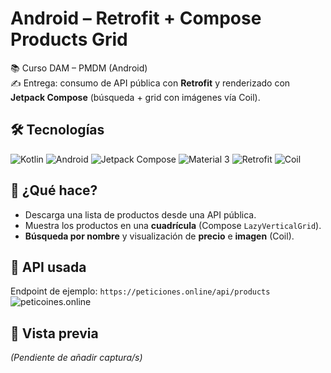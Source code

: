 # Android – Retrofit + Compose Products Grid

📚 Curso DAM – PMDM (Android)  
✍️ Entrega: consumo de API pública con **Retrofit** y renderizado con **Jetpack Compose** (búsqueda + grid con imágenes vía Coil).

## 🛠️ Tecnologías
![Kotlin](https://img.shields.io/badge/Kotlin-0095D5?logo=kotlin&logoColor=white&style=for-the-badge)
![Android](https://img.shields.io/badge/Android-3DDC84?logo=android&logoColor=white&style=for-the-badge)
![Jetpack Compose](https://img.shields.io/badge/Jetpack%20Compose-4285F4?logo=jetpackcompose&logoColor=white&style=for-the-badge)
![Material 3](https://img.shields.io/badge/Material%203-757575?logo=materialdesign&logoColor=white&style=for-the-badge)
![Retrofit](https://img.shields.io/badge/Retrofit-3DDC84?logo=android&logoColor=white&style=for-the-badge)
![Coil](https://img.shields.io/badge/Coil-000000?logo=dependabot&logoColor=white&style=for-the-badge)

## 🧩 ¿Qué hace?
- Descarga una lista de productos desde una API pública.
- Muestra los productos en una **cuadrícula** (Compose `LazyVerticalGrid`).
- **Búsqueda por nombre** y visualización de **precio** e **imagen** (Coil).

## 🔌 API usada
Endpoint de ejemplo: `https://peticiones.online/api/products`
![peticoines.online](https://peticiones.online/api/products)

## 📸 Vista previa
*(Pendiente de añadir captura/s)*

